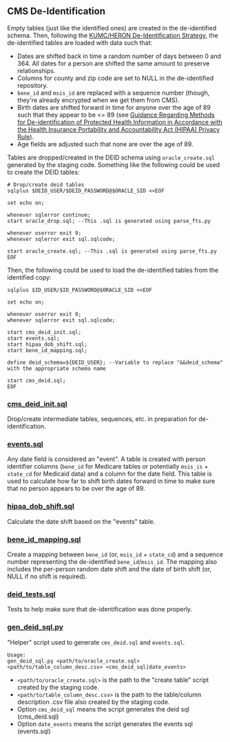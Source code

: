 ## CMS De-Identification
Empty tables (just like the identified ones) are created in the de-identified schema.  Then, following the [KUMC/HERON De-Identification Strategy](https://informatics.kumc.edu/work/wiki/DeIdentificationStrategy), the de-identified tables are loaded with data such that:
* Dates are shifted back in time a random number of days between 0 and 364.  All dates for a person are shifted the same amount to preserve relationships.
* Columns for county and zip code are set to NULL in the de-identified repository.
* `bene_id` and `msis_id` are replaced with a sequence number (though, they're already encrypted when we get them from CMS).
* Birth dates are shifted forward in time for anyone over the age of 89 such that they appear to be <= 89 (see [Guidance Regarding Methods for De-identification of Protected Health Information in Accordance with the Health Insurance Portability and Accountability Act (HIPAA) Privacy Rule](https://www.hhs.gov/hipaa/for-professionals/privacy/special-topics/de-identification/)).
* Age fields are adjusted such that none are over the age of 89.

Tables are dropped/created in the DEID schema using `oracle_create.sql` generated by the staging code.  Something like the following could be used to create the DEID tables:
```
# Drop/create deid tables
sqlplus $DEID_USER/$DEID_PASSWORD@$ORACLE_SID <<EOF

set echo on;

whenever sqlerror continue;
start oracle_drop.sql; --This .sql is generated using parse_fts.py

whenever oserror exit 9;
whenever sqlerror exit sql.sqlcode;

start oracle_create.sql; --This .sql is generated using parse_fts.py
EOF
```

Then, the following could be used to load the de-identified tables from the identified copy:
```
sqlplus $ID_USER/$ID_PASSWORD@$ORACLE_SID <<EOF

set echo on;

whenever oserror exit 9;
whenever sqlerror exit sql.sqlcode;

start cms_deid_init.sql;
start events.sql;
start hipaa_dob_shift.sql;
start bene_id_mapping.sql;

define deid_schema=${DEID_USER}; --Variable to replace "&&deid_schema" with the appropriate schema name

start cms_deid.sql;
EOF
```

### [cms\_deid_init.sql](cms_deid_init.sql)
Drop/create intermediate tables, sequences, etc. in preparation for de-identification.

### [events.sql](events.sql)
Any date field is considered an "event".  A table is created with person identifier columns (`bene_id` for Medicare tables or potentially `msis_is` + `state_cd` for Medicaid data) and a column for the date field.  This table is used to calculate how far to shift birth dates forward in time to make sure that no person appears to be over the age of 89.

### [hipaa\_dob_shift.sql](hipaa_dob_shift.sql)
Calculate the date shift based on the "events" table.

### [bene\_id_mapping.sql](bene_id_mapping.sql)
Create a mapping between `bene_id` (or, `msis_id` + `state_cd`) and a sequence number representing the de-identified `bene_id`/`msis_id`.  The mapping also includes the per-person random date shift and the date of birth shift (or, NULL if no shift is required).

### [deid_tests.sql](deid_tests.sql)
Tests to help make sure that de-identification was done properly.

### [gen\_deid_sql.py](gen_deid_sql.py)
"Helper" script used to generate `cms_deid.sql` and `events.sql`.
```
Usage:
gen_deid_sql.py <path/to/oracle_create.sql> <path/to/table_column_desc.csv> <cms_deid_sql|date_events>
```
* `<path/to/oracle_create.sql>` is the path to the "create table" script created by the staging code.
* `<path/to/table_column_desc.csv>` is the path to the table/column description .csv file also created by the staging code.
* Option `cms_deid_sql` means the script generates the deid sql (cms_deid.sql)
* Option `date_events` means the script generates the events sql (events.sql)
